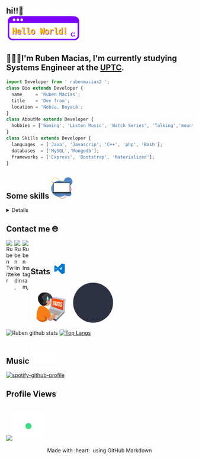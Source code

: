 
## hi!!:wave:<br><img alt="wave" src="https://github.com/rubenmacias2/rubenmacias2/blob/main/files/hello-world.gif" width="200"><br>
## 👨🏻‍💻I'm Ruben Macias, I'm currently studying Systems Engineer at the [UPTC](http://www.uptc.edu.co/).


```js
import Developer from ' rubenmacias2 ';
class Bio extends Developer {
  name     = 'Ruben Macias';
  title    = 'Dev from';
  location = 'Nobsa, Boyacá';
}
class AboutMe extends Developer {
  hobbies = ['Gaming', 'Listen Music', 'Watch Series', 'Talking','mountain Bike']; 
}
class Skills extends Developer {
  languages  = ['Java', 'Javascrip', 'C++', 'php', 'Bash'];
  databases  = ['MySQL','Mongodb'];
  frameworks = ['Express', 'Bootstrap', 'Materialized'];
}
```
<summary><h2> Some skills <img alt="wave" src="https://github.com/rubenmacias2/rubenmacias2/blob/main/files/pc-dev.gif" width="60"></h2></summary>
<details>
	
  <a><img alt="wave" src="https://github.com/rubenmacias2/rubenmacias2/blob/main/files/html5.gif" width="60"></a>
  <a><img alt="wave" src="https://github.com/rubenmacias2/rubenmacias2/blob/main/files/css.gif" width="60"></a>
  <a><img alt="wave" src="https://github.com/rubenmacias2/rubenmacias2/blob/main/files/js.gif" width="60"></a>
  <a><img alt="wave" src="https://github.com/rubenmacias2/rubenmacias2/blob/main/files/node.gif" width="60"></a>
  <a><img alt="wave" src="https://github.com/rubenmacias2/rubenmacias2/blob/main/files/bootstrap.gif" width="60"></a>
  <br>
</details>
<h2>  Contact me 🌐 </h2>

<a href="https:https://twitter.com/rubenmacias2">
  <img align="left" alt="Ruben Twitter" width="22px" src="https://user-images.githubusercontent.com/57324758/109565746-e9c88f00-7ab0-11eb-8a59-3599ca53d8c0.png" />
</a>

<a href="https://www.linkedin.com/in/ruben-macias-socha-205111205/">
  <img align="left" alt="Ruben linkedin," width="22px" src="https://user-images.githubusercontent.com/57324758/109566122-6ce9e500-7ab1-11eb-859c-718023da8360.png" />
</a>

<a href="https://www.instagram.com/rubenmaciash/">
  <img align="left" alt="Ruben Instagram," width="22px" src="https://user-images.githubusercontent.com/57324758/109564522-2e532b00-7aaf-11eb-9bc6-ba77f6fc5963.png" />
</a>
<br><br>

<h2>  Stats &nbsp;<img alt="wave" src="https://github.com/rubenmacias2/rubenmacias2/blob/main/files/visual.gif" width="30"></h2>
  <div>
  <a><img alt="wave" src="https://github.com/rubenmacias2/rubenmacias2/blob/main/files/dev-bug.gif" width="110"></a>
  <a><img alt="wave" src="https://github.com/rubenmacias2/rubenmacias2/blob/main/files/calm.gif" width="110"></a>
  </div>
  
![Ruben github stats](https://github-readme-stats.vercel.app/api?username=rubenmacias2&show_icons=true&title_color=fff&icon_color=79ff97&text_color=9f9f9f&bg_color=151515)
[![Top Langs](https://github-readme-stats.vercel.app/api/top-langs/?username=rubenmacias2&layout=compact&title_color=fff&icon_color=79ff97&text_color=9f9f9f&bg_color=151515)](https://github.com/anuraghazra/github-readme-stats)<br>


<h2> Music <a><img alt="wave" src="https://github.com/rubenmacias2/rubenmacias2/blob/main/files/note-music.gif" width="80"></a></h2>

[![spotify-github-profile](https://spotify-github-profile.vercel.app/api/view?uid=12136479795&cover_image=true&theme=novatorem)](https://spotify-github-profile.vercel.app/api/view?uid=12136479795&redirect=true)


 <h2> Profile Views </h2> <br>
 <div>
    <img src="https://profile-counter.glitch.me/rubenmacias2/count.svg" />
    <a><img alt="wave" src="https://github.com/rubenmacias2/rubenmacias2/blob/main/files/love.gif" width="80"></a>
</div>
<p align="center">
  Made with :heart: &nbsp;using GitHub Markdown
</p>

